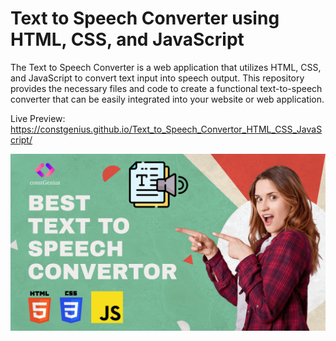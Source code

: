 # Text to Speech Converter using HTML, CSS, and JavaScript
The Text to Speech Converter is a web application that utilizes HTML, CSS, and JavaScript to convert text input into speech output. This repository provides the necessary files and code to create a functional text-to-speech converter that can be easily integrated into your website or web application.

Live Preview: https://constgenius.github.io/Text_to_Speech_Convertor_HTML_CSS_JavaScript/

![Text to Speech Convertor](images/TexttoSpeech.png)
